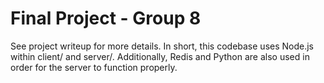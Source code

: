 # Final Project - Group 8

See project writeup for more details. In short, this codebase uses Node.js within client/ and server/. Additionally, Redis and Python are also used in order for the server to function properly.
